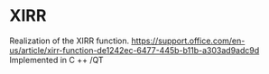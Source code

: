 # XIRR
Realization of the XIRR function.
https://support.office.com/en-us/article/xirr-function-de1242ec-6477-445b-b11b-a303ad9adc9d
Implemented in C ++ /QT

